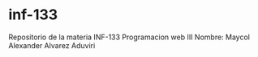 # inf-133
Repositorio de la materia INF-133 Programacion web III
Nombre: Maycol Alexander Alvarez Aduviri